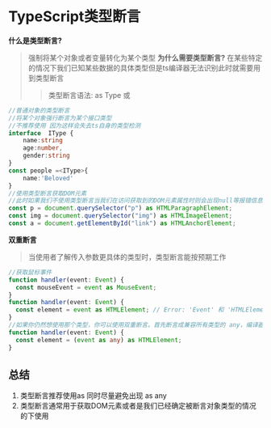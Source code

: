 # TypeScript类型断言

**什么是类型断言?**
>强制将某个对象或者变量转化为某个类型
**为什么需要类型断言?**
>在某些特定的情况下我们已知某些数据的具体类型但是ts编译器无法识别此时就需要用到类型断言
>
>>类型断言语法: as Type  或 <Type>

```ts
//普通对象的类型断言
//将某个对象强行断言为某个接口类型
//不推荐使用 因为这样会失去ts自身的类型检测
interface  IType {
    name:string
    age:number,
    gender:string
}
const people =<IType>{
    name:'Beloved'
}
//使用类型断言获取DOM元素
//此时如果我们不使用类型断言当我们在访问获取到的DOM元素属性时则会出现null等报错信息
const p = document.querySelector("p") as HTMLParagraphElement;
const img = document.querySelector("img") as HTMLImageElement;
const a = document.getElementById("link") as HTMLAnchorElement;

```

**双重断言**
>当使用者了解传入参数更具体的类型时，类型断言能按预期工作

```ts
//获取鼠标事件
function handler(event: Event) {
  const mouseEvent = event as MouseEvent;
}
function handler(event: Event) {
  const element = event as HTMLElement; // Error: 'Event' 和 'HTMLElement' 中的任何一个都不能赋值给另外一个
}
//如果你仍然想使用那个类型，你可以使用双重断言。首先断言成兼容所有类型的 any，编译器将不会报错：
function handler(event: Event) {
  const element = (event as any) as HTMLElement; 
}
```

## 总结

1. 类型断言推荐使用as 同时尽量避免出现 as any  
2. 类型断言通常用于获取DOM元素或者是我们已经确定被断言对象类型的情况的下使用
